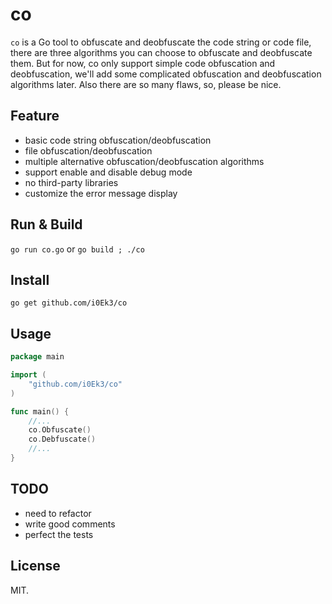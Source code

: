 # co

`co` is a Go tool to obfuscate and deobfuscate the code string or code file, there are three algorithms you can choose to obfuscate and deobfuscate them. But for now, co only support simple code obfuscation and deobfuscation, we'll add some complicated obfuscation and deobfuscation algorithms later. Also there are so many flaws, so, please be nice.


## Feature

- basic code string obfuscation/deobfuscation
- file obfuscation/deobfuscation
- multiple alternative obfuscation/deobfuscation algorithms
- support enable and disable debug mode
- no third-party libraries 
- customize the error message display

## Run & Build 

`go run co.go` or `go build ; ./co`

## Install

`go get github.com/i0Ek3/co`

## Usage

```Go
package main

import (
    "github.com/i0Ek3/co"
)

func main() {
    //...
    co.Obfuscate()
    co.Debfuscate()
    //...
}

```


## TODO

- need to refactor
- write good comments
- perfect the tests


## License

MIT.
